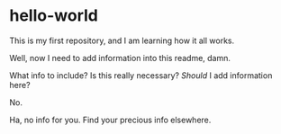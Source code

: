 # hello-world
This is my first repository, and I am learning how it all works.

Well, now I need to add information into this readme, damn. 

What info to include? Is this really necessary? *Should* I add information here?

No.

Ha, no info for you. Find your precious info elsewhere.
